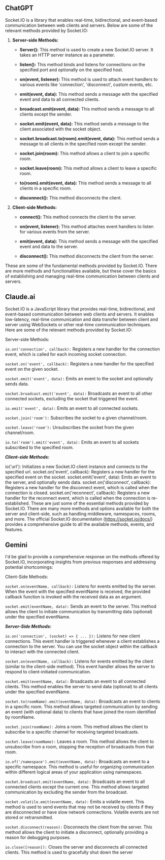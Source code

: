 ## ChatGPT

Socket.IO is a library that enables real-time, bidirectional, and event-based communication between web clients and servers. Below are some of the relevant methods provided by Socket.IO:

1. **Server-side Methods:**

   - **Server():** This method is used to create a new Socket.IO server. It takes an HTTP server instance as a parameter.

   - **listen():** This method binds and listens for connections on the specified port and optionally on the specified host.

   - **on(event, listener):** This method is used to attach event handlers to various events like 'connection', 'disconnect', custom events, etc.

   - **emit(event, data):** This method sends a message with the specified event and data to all connected clients.

   - **broadcast.emit(event, data):** This method sends a message to all clients except the sender.

   - **socket.emit(event, data):** This method sends a message to the client associated with the socket object.

   - **socket.broadcast.to(room).emit(event, data):** This method sends a message to all clients in the specified room except the sender.

   - **socket.join(room):** This method allows a client to join a specific room.

   - **socket.leave(room):** This method allows a client to leave a specific room.

   - **to(room).emit(event, data):** This method sends a message to all clients in a specific room.

   - **disconnect():** This method disconnects the client.

2. **Client-side Methods:**

   - **connect():** This method connects the client to the server.

   - **on(event, listener):** This method attaches event handlers to listen for various events from the server.

   - **emit(event, data):** This method sends a message with the specified event and data to the server.

   - **disconnect():** This method disconnects the client from the server.

These are some of the fundamental methods provided by Socket.IO. There are more methods and functionalities available, but these cover the basics of establishing and managing real-time communication between clients and servers.

## Claude.ai

Socket.IO is a JavaScript library that provides real-time, bidirectional, and event-based communication between web clients and servers. It enables low-latency, real-time communication and data transfer between client and server using WebSockets or other real-time communication techniques. Here are some of the relevant methods provided by Socket.IO:

Server-side Methods:

```io.on('connection', callback):``` Registers a new handler for the connection event, which is called for each incoming socket connection.

```socket.on('event', callback):``` Registers a new handler for the specified event on the given socket.

```socket.emit('event', data):``` Emits an event to the socket and optionally sends data.

```socket.broadcast.emit('event', data):``` Broadcasts an event to all other connected sockets, excluding the socket that triggered the event.

```io.emit('event', data):``` Emits an event to all connected sockets.

```socket.join('room'):``` Subscribes the socket to a given channel/room.

```socket.leave('room'):``` Unsubscribes the socket from the given channel/room.

```io.to('room').emit('event', data):``` Emits an event to all sockets subscribed to the specified room.

***Client-side Methods:***

io('url'): Initializes a new Socket.IO client instance and connects to the specified url.
socket.on('event', callback): Registers a new handler for the specified event on the socket.
socket.emit('event', data): Emits an event to the server, and optionally sends data.
socket.on('disconnect', callback): Registers a new handler for the disconnect event, which is called when the connection is closed.
socket.on('reconnect', callback): Registers a new handler for the reconnect event, which is called when the connection is re-established.
These are just some of the essential methods provided by Socket.IO. There are many more methods and options available for both the server and client-side, such as handling middleware, namespaces, rooms, and more. The official Socket.IO documentation (https://socket.io/docs/) provides a comprehensive guide to all the available methods, events, and features.

## Gemini

I'd be glad to provide a comprehensive response on the methods offered by Socket.IO, incorporating insights from previous responses and addressing potential shortcomings:

Client-Side Methods:

```socket.on(eventName, callback):``` Listens for events emitted by the server. When the event with the specified eventName is received, the provided callback function is invoked with the received data as an argument.

```socket.emit(eventName, data):``` Sends an event to the server. This method allows the client to initiate communication by transmitting data (optional) under the specified eventName.

***Server-Side Methods:***

```io.on('connection', (socket) => { ... }):``` Listens for new client connections. This event handler is triggered whenever a client establishes a connection to the server. You can use the socket object within the callback to interact with the connected client.

```socket.on(eventName, callback):``` Listens for events emitted by the client (similar to the client-side method). This event handler allows the server to respond to client-initiated communication.

```socket.emit(eventName, data):``` Broadcasts an event to all connected clients. This method enables the server to send data (optional) to all clients under the specified eventName.

```socket.to(roomName).emit(eventName, data):``` Broadcasts an event to clients in a specific room. This method allows targeted communication by sending an event (with optional data) to clients that have joined the room identified by roomName.

```socket.join(roomName):``` Joins a room. This method allows the client to subscribe to a specific channel for receiving targeted broadcasts.

```socket.leave(roomName):``` Leaves a room. This method allows the client to unsubscribe from a room, stopping the reception of broadcasts from that room.

```io.of('/namespace').emit(eventName, data):``` Broadcasts an event to a specific namespace. This method is useful for organizing communication within different logical areas of your application using namespaces.

```socket.broadcast.emit(eventName, data):``` Broadcasts an event to all connected clients except the current one. This method allows targeted communication by excluding the sender from the broadcast.

```socket.volatile.emit(eventName, data):``` Emits a volatile event. This method is used to send events that may not be received by clients if they are disconnected or have slow network connections. Volatile events are not stored or retransmitted.

```socket.disconnect(reason):``` Disconnects the client from the server. This method allows the client to initiate a disconnect, optionally providing a reason for debugging purposes.

```io.close([reason]):``` Closes the server and disconnects all connected clients. This method is used to gracefully shut down the server